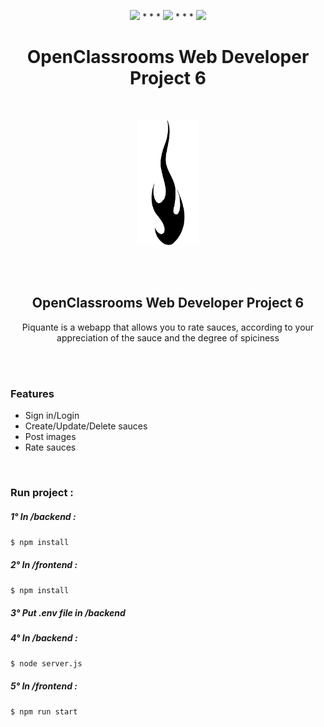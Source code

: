 <p align="center">
<img src="https://img.shields.io/badge/nodejs%20-%236DB33F.svg?&style=for-the-badge&logo=express&logoColor=white"/>  * * *  <img src="https://img.shields.io/badge/npm%20-%230db7ed.svg?&color=red&style=for-the-badge&logo=npm&logoColor=white"/> * * *  <img src="https://img.shields.io/badge/mongodb%20-%236DB33F.svg?&color=green&style=for-the-badge&logo=mongodb&logoColor=white"/>
</p>
<h1 align="center">
 OpenClassrooms Web Developer Project 6
</h1>
<br>
<p align="center">
 <img src="./frontend/src/assets/images/flame.png"  width="100">
</p>

<br><br>

<h2 align="center">
 OpenClassrooms Web Developer Project 6
</h2>

<p align="center">
Piquante is a webapp that allows you to rate sauces, according to your appreciation of the sauce and the degree of spiciness
</p>

<br><br>

<h3>
 Features
</h3>

<ul>
<li>Sign in/Login</li>
<li>Create/Update/Delete sauces</li>
<li>Post images</li>
<li>Rate sauces</li>
</ul>

<br>
<h3>
Run project :
</h3>

<h5>1° In /backend : </h5>

``` $ npm install  ```

<h5>2° In /frontend : </h5>

``` $ npm install  ```

<h5>3° Put .env file in /backend</h5>

<h5>4° In /backend : </h5>

``` $ node server.js  ```

<h5>5° In /frontend : </h5>

``` $ npm run start  ```

<br>
